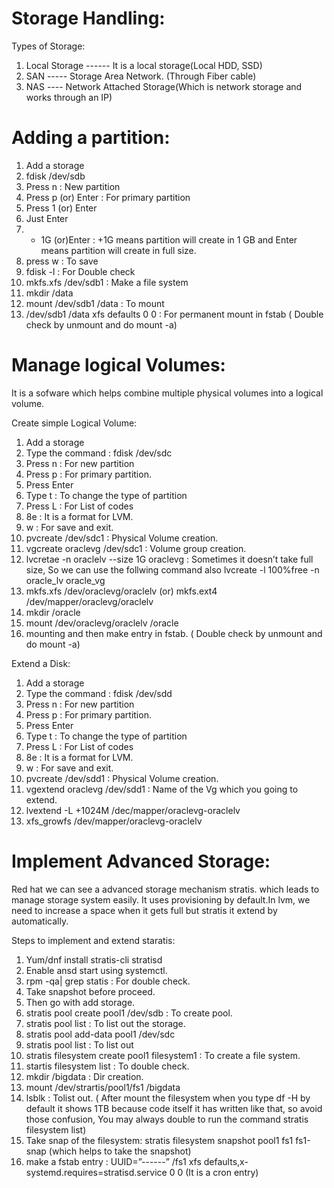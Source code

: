 # Storage Handling:

Types of Storage:

1. Local Storage ------ It is a local storage(Local HDD, SSD)
2. SAN ----- Storage Area Network. (Through Fiber cable)
3. NAS ---- Network Attached Storage(Which is network storage and works through an IP)

# Adding a partition:

1.  Add a storage
2. fdisk /dev/sdb
3. Press n : New partition
4. Press p (or) Enter : For primary partition 
5. Press 1 (or) Enter
6. Just Enter 
7. + 1G (or)Enter : +1G means partition will create in 1 GB and Enter means partition will create in full size.
8. press w : To save
9. fdisk -l : For Double check 
10. mkfs.xfs /dev/sdb1 : Make a file system 
11. mkdir /data
12. mount /dev/sdb1 /data : To mount
13. /dev/sdb1 /data xfs defaults 0 0 : For permanent mount in fstab ( Double check by unmount and do mount -a)

# Manage logical Volumes:

It is a sofware which helps combine multiple physical volumes into a logical volume.

Create simple Logical Volume:

1. Add a storage
2. Type the command : fdisk /dev/sdc
3. Press n : For new partition
4. Press p : For primary partition.
5. Press Enter
6. Type t : To change the type of partition
7. Press L : For List of codes
8. 8e : It is a format for LVM.  
9. w : For save and exit.  
10. pvcreate /dev/sdc1 : Physical Volume creation.
11. vgcreate oraclevg /dev/sdc1 : Volume group creation.
12. lvcretae -n oraclelv --size 1G oraclevg : Sometimes it doesn’t take full size, So we can use the follwing command also lvcreate -l 100%free -n oracle_lv oracle_vg
13. mkfs.xfs /dev/oraclevg/oraclelv (or) mkfs.ext4 /dev/mapper/oraclevg/oraclelv
14. mkdir /oracle
15. mount /dev/oraclevg/oraclelv /oracle
16. mounting  and then make entry in fstab. ( Double check by unmount and do mount -a)

Extend a Disk:

1. Add a storage
2. Type the command : fdisk /dev/sdd
3. Press n : For new partition
4. Press p : For primary partition. 
5. Press Enter
6. Type t : To change the type of partition 
7. Press L : For List of codes
8. 8e : It is a format for LVM. 
9. w : For save and exit.
10. pvcreate /dev/sdd1 : Physical Volume creation.
11. vgextend oraclevg /dev/sdd1 : Name of the Vg which you going to extend.
12. lvextend -L +1024M /dec/mapper/oraclevg-oraclelv
13. xfs_growfs /dev/mapper/oraclevg-oraclelv


# Implement Advanced Storage:

Red hat we can see a advanced storage mechanism stratis. which leads to manage storage system easily. It uses provisioning by default.In lvm, we need to increase a space when it gets full but stratis it extend by automatically.

Steps to implement and extend staratis:

1. Yum/dnf install stratis-cli stratisd 
2. Enable ansd start using systemctl.
3. rpm -qa| grep statis : For double check. 
4. Take snapshot before proceed. 
5. Then go with add storage. 
6. stratis pool create pool1 /dev/sdb : To create pool.
7. stratis pool list : To list out the storage.
8. stratis pool add-data pool1 /dev/sdc 
9. stratis pool list : To list out 
10. stratis filesystem create pool1 filesystem1 : To create a file system.
11. startis filesystem list : To double check. 
12. mkdir  /bigdata : Dir creation.
13. mount /dev/strartis/pool1/fs1 /bigdata
14. lsblk : Tolist out. ( After mount the filesystem when you type df -H by default it shows 1TB because code itself it has written like that, so avoid those confusion, You may always double to run the command stratis filesystem list)
15. Take snap of the filesystem: stratis filesystem snapshot pool1 fs1 fs1-snap  (which helps to take the snapshot)
16. make a fstab entry : UUID=”------” /fs1 xfs  defaults,x-systemd.requires=stratisd.service 0 0 (It is a cron entry)






